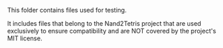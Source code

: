 This folder contains files used for testing.

It includes files that belong to the Nand2Tetris project that are used exclusively to ensure compatibility and are NOT covered by the project's MIT license.
